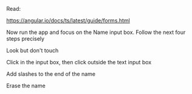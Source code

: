 Read:

https://angular.io/docs/ts/latest/guide/forms.html

Now run the app and focus on the Name input box. Follow the next four steps precisely

Look but don't touch

Click in the input box, then click outside the text input box

Add slashes to the end of the name

Erase the name
